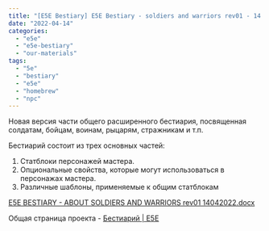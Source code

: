```yaml
---
title: "[E5E Bestiary] E5E Bestiary - soldiers and warriors rev01 - 14.04.2022"
date: "2022-04-14"
categories: 
  - "e5e"
  - "e5e-bestiary"
  - "our-materials"
tags: 
  - "5e"
  - "bestiary"
  - "e5e"
  - "homebrew"
  - "npc"
---
```


Новая версия части общего расширенного бестиария, посвященная солдатам, бойцам, воинам, рыцарям, стражникам и т.п.

Бестиарий состоит из трех основных частей:

1. Статблоки персонажей мастера.
2. Опциональные свойства, которые могут использоваться в персонажах мастера.
3. Различные шаблоны, применяемые к общим статблокам

[E5E BESTIARY - ABOUT SOLDIERS AND WARRIORS rev01 14042022.docx](https://1drv.ms/w/s!Atcrhwwo1lBA19BScNR1rsp2ZRRa1g?e=P14i2P)

Общая страница проекта - [Бестиарий | E5E](https://cyborgsandmages.com/e5e-expanded-fifth-edition/e5e-bestiary/)
